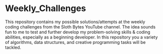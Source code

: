 # Weekly_Challenges
 This repository contains my possible solutions/attempts at the weekly coding challenges from the Sloth Bytes YouTube channel. The idea sounds fun to me to test and further develop my problem-solving skills & coding abilities, especially as a beginning developer. In this repository you a variety of algorithms, data structures, and creative programming tasks will be tackled.
